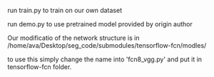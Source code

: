 run train.py to train on our own dataset

run demo.py to use pretrained model provided by origin author

Our modificatio of the network structure is in /home/ava/Desktop/seg_code/submodules/tensorflow-fcn/modles/

to use this simply change the name into 'fcn8_vgg.py' and put it in tensorflow-fcn folder.

